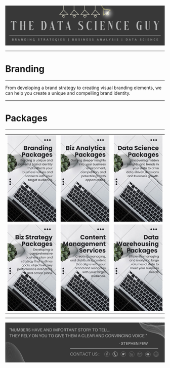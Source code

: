 <p align="center"><a href="https://github.com/Mihir-Ai-lab/The_Data_Science_Guy"><img src="https://github.com/Mihir-Ai-lab/The_Data_Science_Guy/blob/main/Images/Notebook%20Header.png"></a></p>

---
# Branding
---

From developing a brand strategy to creating visual branding elements, we can help you create a unique and compelling brand identity.

---
# Packages
---
| | | |
|:--|:--|:--|
| <a href="https://github.com/Mihir-Ai-lab/The_Data_Science_Guy/tree/main/Services/Branding"><img src="https://github.com/Mihir-Ai-lab/The_Data_Science_Guy/blob/main/Services/Images/Branding.png"> | <a href="https://github.com/Mihir-Ai-lab/The_Data_Science_Guy/tree/main/Services/Business%20Analysis"><img src="https://github.com/Mihir-Ai-lab/The_Data_Science_Guy/blob/main/Services/Images/Business Analytics.png"> | <a href="https://github.com/Mihir-Ai-lab/The_Data_Science_Guy/tree/main/Services/Data%20Science"><img src="https://github.com/Mihir-Ai-lab/The_Data_Science_Guy/blob/main/Services/Images/Data Science.png">
| <a href="https://github.com/Mihir-Ai-lab/The_Data_Science_Guy/tree/main/Services/Business%20Strategy"><img src="https://github.com/Mihir-Ai-lab/The_Data_Science_Guy/blob/main/Services/Images/Business Strategy.png"> | <a href="https://github.com/Mihir-Ai-lab/The_Data_Science_Guy/tree/main/Services/Content%20"><img src="https://github.com/Mihir-Ai-lab/The_Data_Science_Guy/blob/main/Services/Images/Content Management.png"> | <a href="https://github.com/Mihir-Ai-lab/The_Data_Science_Guy/tree/main/Services/Data%20Warehousing"><img src="https://github.com/Mihir-Ai-lab/The_Data_Science_Guy/blob/main/Services/Images/Data Warehousing.png"> |

---
<p align="center"><a href="https://thedatascienceguy.go.studio/"><img src="https://github.com/Mihir-Ai-lab/The_Data_Science_Guy/blob/main/Images/Notebook%20Footer.png"></a></p>
